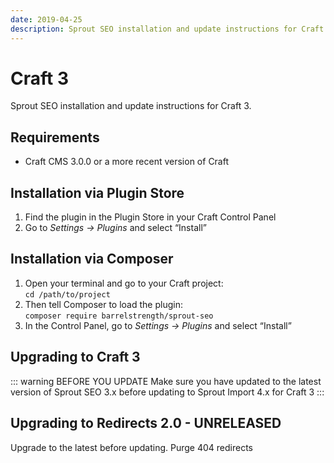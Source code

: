 ```yaml
---
date: 2019-04-25
description: Sprout SEO installation and update instructions for Craft 3.
---
```


# Craft 3

Sprout SEO installation and update instructions for Craft 3.

## Requirements

* Craft CMS 3.0.0 or a more recent version of Craft

## Installation via Plugin Store

1. Find the plugin in the Plugin Store in your Craft Control Panel 
2. Go to _Settings → Plugins_ and select “Install”

## Installation via Composer 

1. Open your terminal and go to your Craft project:<br>`cd /path/to/project`
2. Then tell Composer to load the plugin:<br>`composer require barrelstrength/sprout-seo`
3. In the Control Panel, go to _Settings → Plugins_ and select “Install”

## Upgrading to Craft 3

::: warning BEFORE YOU UPDATE
Make sure you have updated to the latest version of Sprout SEO 3.x before updating to Sprout Import 4.x for Craft 3
:::

## Upgrading to Redirects 2.0 - UNRELEASED

Upgrade to the latest before updating.
Purge 404 redirects

